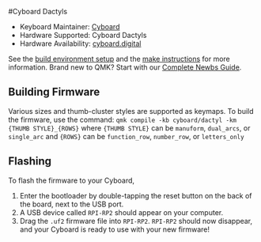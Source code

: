 #Cyboard Dactyls

* Keyboard Maintainer: [Cyboard](https://github.com/Cyboard-DigitalTailor)
* Hardware Supported: Cyboard Dactyls
* Hardware Availability: [cyboard.digital](https://www.cyboard.digital/product-page/Dactyl-Manuform)

See the [build environment setup](https://docs.qmk.fm/#/getting_started_build_tools) and the [make instructions](https://docs.qmk.fm/#/getting_started_make_guide) for more information. Brand new to QMK? Start with our [Complete Newbs Guide](https://docs.qmk.fm/#/newbs).

## Building Firmware

Various sizes and thumb-cluster styles are supported as keymaps. To build the firmware, use the command:
`qmk compile -kb cyboard/dactyl -km {THUMB STYLE}_{ROWS}`
where `{THUMB STYLE}` can be `manuform`, `dual_arcs`, or `single_arc`
and `{ROWS}` can be `function_row`, `number_row`, or `letters_only`

## Flashing

To flash the firmware to your Cyboard,
1. Enter the bootloader by double-tapping the reset button on the back of the board, next to the USB port.
2. A USB device called `RPI-RP2` should appear on your computer.
3. Drag the `.uf2` firmware file into `RPI-RP2`.  `RPI-RP2` should now disappear, and your Cyboard is ready to use with your new firmware!
